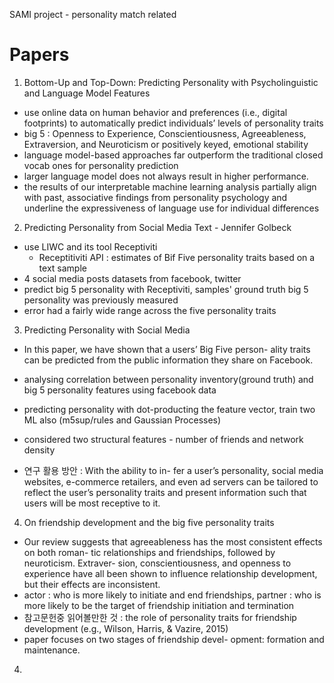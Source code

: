 SAMI project - personality match related



# Papers

1. Bottom-Up and Top-Down: Predicting Personality with Psycholinguistic and Language Model Features

- use online data on human behavior and preferences (i.e., digital footprints) to automatically predict individuals’ levels of personality traits
- big 5 : Openness to Experience, Conscientiousness, Agreeableness, Extraversion, and Neuroticism or positively keyed, emotional stability
- language model-based approaches far outperform the traditional closed vocab ones for personality prediction
- larger language model does not always result in higher performance.
- the results of our interpretable machine learning analysis partially align with past, associative findings from personality psychology and underline the expressiveness of language use for individual differences

2. Predicting Personality from Social Media Text - Jennifer Golbeck

- use LIWC and its tool Receptiviti
  - Receptitiviti API : estimates of Bif Five personality traits based on a text sample
- 4 social media posts datasets from facebook, twitter
- predict big 5 personality with Receptiviti, samples' ground truth big 5 personality was previously measured
- error had a fairly wide range across the five personality traits

3. Predicting Personality with Social Media

- In this paper, we have shown that a users’ Big Five person- ality traits can be predicted from the public information they share on Facebook.

- analysing correlation between personality inventory(ground truth) and big 5 personality features using facebook data
- predicting personality with dot-producting the feature vector, train two ML also (m5sup/rules and Gaussian Processes)
- considered two structural features - number of friends and network density
- 연구 활용 방안 : With the ability to in- fer a user’s personality, social media websites, e-commerce retailers, and even ad servers can be tailored to reflect the user’s personality traits and present information such that users will be most receptive to it. 

4. On friendship development and the big five personality traits

- Our review suggests that agreeableness has the most consistent effects on both roman- tic relationships and friendships, followed by neuroticism. Extraver- sion, conscientiousness, and openness to experience have all been shown to influence relationship development, but their effects are inconsistent. 
- actor : who is more likely to initiate and end friendships, partner : who is more likely to be the target of friendship initiation and termination
- 참고문헌중 읽어볼만한 것 : the role of personality traits for friendship development (e.g., Wilson, Harris, & Vazire, 2015)
- paper focuses on two stages of friendship devel- opment: formation and maintenance.

4. 